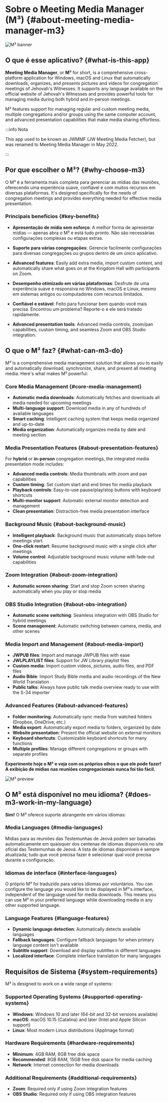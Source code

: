 # Sobre o Meeting Media Manager (M³) {#about-meeting-media-manager-m3}

![M³ banner](./../assets/m3-banner.png)

## O que é esse aplicativo? {#what-is-this-app}

**Meeting Media Manager**, or **M³** for short, is a comprehensive cross-platform application for Windows, macOS and Linux that automatically downloads, organizes, and presents pictures and videos for congregation meetings of Jehovah's Witnesses. It supports any language available on the official website of Jehovah's Witnesses and provides powerful tools for managing media during both hybrid and in-person meetings.

M³ features support for managing regular and custom meeting media, multiple congregations and/or groups using the same computer account, and advanced presentation capabilities that make media sharing effortless.

:::info Nota

This app used to be known as JWMMF (JW Meeting Media Fetcher), but was renamed to Meeting Media Manager in May 2022.

:::

## Por que escolher o M³? {#why-choose-m3}

O M³ é a ferramenta mais completa para gerenciar as mídias das reuniões, oferecendo uma experiência suave, confiável e com muitos recursos em diversas plataformas. It's designed specifically for the needs of congregation meetings and provides everything needed for effective media presentation.

### Principais benefícios {#key-benefits}

- **Apresentação de mídia sem esforço**: A melhor forma de apresentar mídias — apenas abra o M³ e está tudo pronto. Não são necessárias configurações complexas ou etapas extras.

- **Suporte para várias congregações**: Gerencie facilmente configurações para diversas congregações ou grupos dentro de um único aplicativo.

- **Advanced features**: Easily add extra media, import custom content, and automatically share what goes on at the Kingdom Hall with participants on Zoom.

- **Desempenho otimizado em várias plataformas**: Desfrute de uma experiência suave e responsiva no Windows, macOS e Linux, mesmo em sistemas antigos ou computadores com recursos limitados.

- **Confiável e estável**: Feito para funcionar bem quando você mais precisa. Encontrou um problema? Reporte-o e ele será tratado rapidamente.

- **Advanced presentation tools**: Advanced media controls, zoom/pan capabilities, custom timing, and seamless Zoom and OBS Studio integration.

## O que o M³ faz? {#what-can-m3-do}

M³ is a comprehensive media management solution that allows you to easily and automatically download, synchronize, share, and present all meeting media. Here's what makes M³ powerful:

### Core Media Management {#core-media-management}

- **Automatic media downloads**: Automatically fetches and downloads all media needed for upcoming meetings
- **Multi-language support**: Download media in any of hundreds of available languages
- **Smart caching**: Intelligent caching system that keeps media organized and up-to-date
- **Media organization**: Automatically organizes media by date and meeting section

### Media Presentation Features {#about-presentation-features}

For **hybrid** or **in-person** congregation meetings, the integrated media presentation mode includes:

- **Advanced media controls**: Media thumbnails with zoom and pan capabilities
- **Custom timing**: Set custom start and end times for media playback
- **Playback controls**: Easy-to-use pause/play/stop buttons with keyboard shortcuts
- **Multi-monitor support**: Automatic external monitor detection and management
- **Clean presentation**: Distraction-free media presentation interface

### Background Music {#about-background-music}

- **Intelligent playback**: Background music that automatically stops before meetings start
- **One-click restart**: Resume background music with a single click after meetings
- **Volume control**: Adjustable background music volume with fade-out capabilities

### Zoom Integration {#about-zoom-integration}

- **Automatic screen sharing**: Start and stop Zoom screen sharing automatically when you play or stop media

### OBS Studio Integration {#about-obs-integration}

- **Automatic scene switching**: Seamless integration with OBS Studio for hybrid meetings
- **Scene management**: Automatic switching between camera, media, and other scenes

### Media Import and Management {#about-media-import}

- **JWPUB files**: Import and manage JWPUB files with ease
- **JWLPLAYLIST files**: Support for JW Library playlist files
- **Custom media**: Import custom videos, pictures, audio files, and PDF files
- **Audio Bible**: Import Study Bible media and audio recordings of the New World Translation
- **Public talks**: Always have public talk media overview ready to use with the S-34 importer

### Advanced Features {#about-advanced-features}

- **Folder monitoring**: Automatically sync media from watched folders (Dropbox, OneDrive, etc.)
- **Media export**: Automatically export media to folders, organized by date
- **Website presentation**: Present the official website on external monitors
- **Keyboard shortcuts**: Customizable keyboard shortcuts for many functions
- **Multiple profiles**: Manage different congregations or groups with separate profiles

**Experimente hoje o M³ e veja com os próprios olhos o que ele pode fazer! A exibição de mídias nas reuniões congregacionais nunca foi tão fácil.**

![M³ preview](./../assets/m3-preview.png)

## O M³ está disponível no meu idioma? {#does-m3-work-in-my-language}

**Sim!** O M³ oferece suporte abrangente em vários idiomas:

### Media Languages {#media-languages}

Mídias para as reuniões das Testemunhas de Jeová podem ser baixadas automaticamente em quaisquer dos centenas de idiomas disponíveis no site oficial das Testemunhas de Jeová. A lista de idiomas disponíveis é sempre atualizada; tudo que você precisa fazer é selecionar qual você precisa durante a configuração.

### Idiomas de interface {#interface-languages}

O próprio M³ foi traduzido para vários idiomas por voluntários. You can configure the language you would like to be displayed in M³'s interface, independent of the language used for media downloads. This means you can use M³ in your preferred language while downloading media in any other supported language.

### Language Features {#language-features}

- **Dynamic language detection**: Automatically detects available languages
- **Fallback languages**: Configure fallback languages for when primary language content isn't available
- **Subtitle support**: Download and display subtitles in different languages
- **Localized interface**: Complete interface translation for many languages

## Requisitos de Sistema {#system-requirements}

M³ is designed to work on a wide range of systems:

### Supported Operating Systems {#supported-operating-systems}

- **Windows**: Windows 10 and later (64-bit and 32-bit versions available)
- **macOS**: macOS 10.15 (Catalina) and later (Intel and Apple Silicon support)
- **Linux**: Most modern Linux distributions (AppImage format)

### Hardware Requirements {#hardware-requirements}

- **Minimum**: 4GB RAM, 6GB free disk space
- **Recommended**: 8GB RAM, 15GB free disk space for media caching
- **Network**: Internet connection for media downloads

### Additional Requirements {#additional-requirements}

- **Zoom**: Required only if using Zoom integration features
- **OBS Studio**: Required only if using OBS integration features
